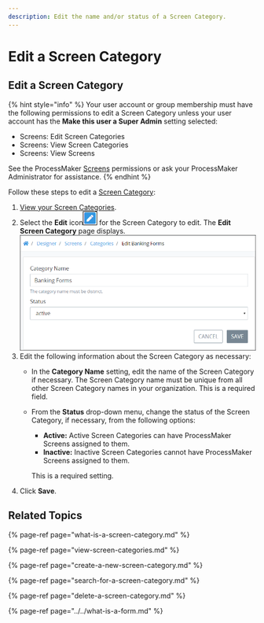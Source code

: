 ```yaml
---
description: Edit the name and/or status of a Screen Category.
---
```


# Edit a Screen Category

## Edit a Screen Category

{% hint style="info" %}
Your user account or group membership must have the following permissions to edit a Screen Category unless your user account has the **Make this user a Super Admin** setting selected:

* Screens: Edit Screen Categories
* Screens: View Screen Categories
* Screens: View Screens

See the ProcessMaker [Screens](../../../../processmaker-administration/permission-descriptions-for-users-and-groups.md#screens) permissions or ask your ProcessMaker Administrator for assistance.
{% endhint %}

Follow these steps to edit a [Screen Category](what-is-a-screen-category.md):

1. [View your Screen Categories](view-screen-categories.md#view-screen-categories).
2. Select the **Edit** icon![](../../../../.gitbook/assets/open-modeler-edit-icon-processes-page-processes.png) for the Screen Category to edit. The **Edit Screen Category** page displays. ![](../../../../.gitbook/assets/edit-screen-category-screen-processes.png) 
3. Edit the following information about the Screen Category as necessary:
   * In the **Category Name** setting, edit the name of the Screen Category if necessary. The Screen Category name must be unique from all other Screen Category names in your organization. This is a required field.
   * From the **Status** drop-down menu, change the status of the Screen Category, if necessary, from the following options:

     * **Active:** Active Screen Categories can have ProcessMaker Screens assigned to them.
     * **Inactive:** Inactive Screen Categories cannot have ProcessMaker Screens assigned to them.

     This is a required setting.
4. Click **Save**.

## Related Topics

{% page-ref page="what-is-a-screen-category.md" %}

{% page-ref page="view-screen-categories.md" %}

{% page-ref page="create-a-new-screen-category.md" %}

{% page-ref page="search-for-a-screen-category.md" %}

{% page-ref page="delete-a-screen-category.md" %}

{% page-ref page="../../what-is-a-form.md" %}


